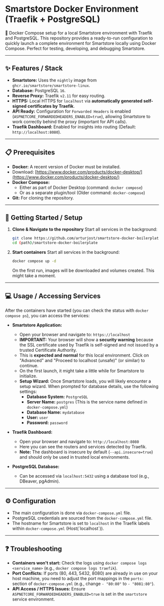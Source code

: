 # Smartstore Docker Environment (Traefik + PostgreSQL)
🐳 Docker Compose setup for a local Smartstore environment with Traefik and PostgreSQL.
This repository provides a ready-to-run configuration to quickly launch a complete environment for Smartstore locally using Docker Compose. 
Perfect for testing, developing, and debugging Smartstore.

---

## ✨ Features / Stack
* **Smartstore:** Uses the `nightly` image from `ghcr.io/smartstore/smartstore-linux`.
* **Database:** PostgreSQL `16`.
* **Reverse Proxy:** Traefik `v2.11` for easy routing.
* **HTTPS:** Local HTTPS for `localhost` via **automatically generated self-signed certificates by Traefik**.
* **API Ready:** Configuration for `Forwarded Headers` is enabled (`ASPNETCORE_FORWARDEDHEADERS_ENABLED=true`), allowing Smartstore to work correctly behind the proxy (important for API calls).
* **Traefik Dashboard:** Enabled for insights into routing (Default: `http://localhost:8080`).

---

## 📋 Prerequisites

* **Docker:** A recent version of Docker must be installed.
* Download: [https://www.docker.com/products/docker-desktop/](https://www.docker.com/products/docker-desktop/)
* **Docker Compose:**
    * Either as part of Docker Desktop (command: `docker compose`)
    * Or as a separate plugin/tool (Older command: `docker-compose`)
* **Git:** For cloning the repository.

---

## 🚀 Getting Started / Setup

1.  **Clone & Navigate to the repository**
   Start all services in the background:
    ```bash
    git clone https://github.com/arturjost/smartstore-docker-boilerplate.git
    cd (path)/smartstore-docker-boilerplate
    ```
2.  **Start containers**
    Start all services in the background:
    ```bash
    docker compose up -d
    ```
    On the first run, images will be downloaded and volumes created. This might take a moment.
    
---

## 💻 Usage / Accessing Services

After the containers have started (you can check the status with `docker compose ps`), you can access the services:

* **Smartstore Application:**
    * Open your browser and navigate to: `https://localhost`
    * **IMPORTANT:** Your browser will show a **security warning** because the SSL certificate used by Traefik is self-signed and not issued by a trusted Certificate Authority.
    * This is **expected and normal** for this local environment. Click on "Advanced" and "Proceed to localhost (unsafe)" (or similar) to continue.
    * On the first launch, it might take a little while for Smartstore to initialize.
    * **Setup Wizard:** Once Smartstore loads, you will likely encounter a setup wizard. When prompted for database details, use the following settings:
        * **Database System:** `PostgreSQL`
        * **Server Name:** `postgres` (This is the service name defined in `docker-compose.yml`)
        * **Database Name:** `mydatabase` 
        * **User:** `user`
        * **Password:** `password`

* **Traefik Dashboard:**
    * Open your browser and navigate to: `http://localhost:8080`
    * Here you can see the routers and services detected by Traefik.
    * **Note:** The dashboard is insecure by default (`--api.insecure=true`) and should only be used in trusted local environments.

* **PostgreSQL Database:**
    * Can be accessed via `localhost:5432` using a database tool (e.g., DBeaver, pgAdmin).
      
---

## ⚙️ Configuration

* The main configuration is done via `docker-compose.yml` file.
* PostgreSQL credentials are sourced from the `docker-compose.yml` file.
* The hostname for Smartstore is set to `localhost` in the Traefik labels within `docker-compose.yml` (Host(\`localhost\`)).

---

## ❓ Troubleshooting

* **Containers won't start:** Check the logs using `docker compose logs <service_name>` (e.g., `docker compose logs traefik`).
* **Port Conflicts:** If ports (80, 443, 5432, 8080) are already in use on your host machine, you need to adjust the port mappings in the `ports:` section of `docker-compose.yml` (e.g., change `- "80:80"` to `- "8081:80"`).
* **API Access / HTTPS Issues:** Ensure `ASPNETCORE_FORWARDEDHEADERS_ENABLED=true` is set in the `smartstore` service environment.
